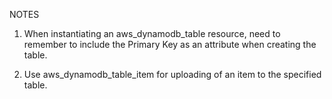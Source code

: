 NOTES
1. When instantiating an aws_dynamodb_table resource, need to remember to include the Primary Key as an attribute when creating the table.

2. Use aws_dynamodb_table_item for uploading of an item to the specified table.